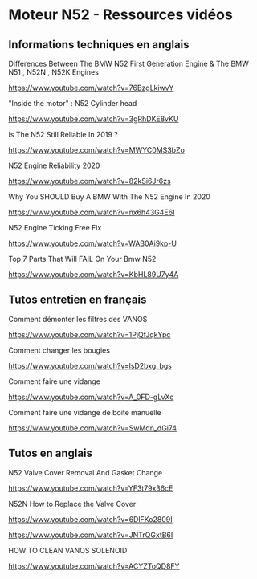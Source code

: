 # Moteur N52 - Ressources vidéos

## Informations techniques en anglais

Differences Between The BMW N52 First Generation Engine & The BMW N51 , N52N , N52K Engines

<https://www.youtube.com/watch?v=76BzgLkiwvY>

"Inside the motor" : N52 Cylinder head

<https://www.youtube.com/watch?v=3gRhDKE8vKU>

Is The N52 Still Reliable In 2019 ?

<https://www.youtube.com/watch?v=MWYC0MS3bZo>

N52 Engine Reliability 2020

<https://www.youtube.com/watch?v=82kSi6Jr6zs>

Why You SHOULD Buy A BMW With The N52 Engine In 2020

<https://www.youtube.com/watch?v=nx6h43G4E6I>

N52 Engine Ticking Free Fix

<https://www.youtube.com/watch?v=WAB0Ai9kp-U>

Top 7 Parts That Will FAIL On Your Bmw N52

<https://www.youtube.com/watch?v=KbHL89U7y4A>

## Tutos entretien en français

Comment démonter les filtres des VANOS

<https://www.youtube.com/watch?v=1PjQfJqkYpc>

Comment changer les bougies

<https://www.youtube.com/watch?v=lsD2bxg_bgs>

Comment faire une vidange

<https://www.youtube.com/watch?v=A_0FD-gLvXc>

Comment faire une vidange de boite manuelle

<https://www.youtube.com/watch?v=SwMdn_dGi74>

## Tutos en anglais

N52 Valve Cover Removal And Gasket Change

<https://www.youtube.com/watch?v=YF3t79x36cE>

N52N How to Replace the Valve Cover

<https://www.youtube.com/watch?v=6DlFKo2809I>

<https://www.youtube.com/watch?v=JNTrQGxtB6I>

HOW TO CLEAN VANOS SOLENOID

<https://www.youtube.com/watch?v=ACYZToQD8FY>
